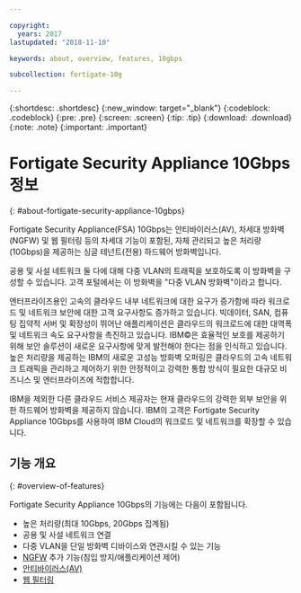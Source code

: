 ```yaml
---

copyright:
  years: 2017
lastupdated: "2018-11-10"

keywords: about, overview, features, 10gbps

subcollection: fortigate-10g

---
```


{:shortdesc: .shortdesc}
{:new_window: target="_blank"}
{:codeblock: .codeblock}
{:pre: .pre}
{:screen: .screen}
{:tip: .tip}
{:download: .download}
{:note: .note}
{:important: .important}

# Fortigate Security Appliance 10Gbps 정보
{: #about-fortigate-security-appliance-10gbps}

Fortigate Security Appliance(FSA) 10Gbps는 안티바이러스(AV), 차세대 방화벽(NGFW) 및 웹 필터링 등의 차세대 기능이 포함된, 자체 관리되고 높은 처리량(10Gbps)을 제공하는 싱글 테넌트(전용) 하드웨어 방화벽입니다. 

공용 및 사설 네트워크 둘 다에 대해 다중 VLAN의 트래픽을 보호하도록 이 방화벽을 구성할 수 있습니다. 고객 포털에서는 이 방화벽을 "다중 VLAN 방화벽"이라고 합니다.

엔터프라이즈용인 고속의 클라우드 내부 네트워크에 대한 요구가 증가함에 따라 워크로드 및 네트워크 보안에 대한 고객 요구사항도 증가하고 있습니다. 빅데이터, SAN, 컴퓨팅 집약적 서버 및 확장성이 뛰어난 애플리케이션은 클라우드의 워크로드에 대한 대역폭 및 네트워크 속도 요구사항을 촉진하고 있습니다. IBM©은 효율적인 보호를 제공하기 위해 보안 솔루션이 새로운 요구사항에 맞게 발전해야 한다는 점을 인식하고 있습니다. 높은 처리량을 제공하는 IBM의 새로운 고성능 방화벽 오퍼링은 클라우드의 고속 네트워크 트래픽을 관리하고 제어하기 위한 안정적이고 강력한 통합 방식이 필요한 대규모 비즈니스 및 엔터프라이즈에 적합합니다.

IBM을 제외한 다른 클라우드 서비스 제공자는 현재 클라우드의 강력한 외부 보안을 위한 하드웨어 방화벽을 제공하지 않습니다. IBM의 고객은 Fortigate Security Appliance 10Gbps를 사용하여 IBM Cloud의 워크로드 및 네트워크를 확장할 수 있습니다.

## 기능 개요
{: #overview-of-features}

Fortigate Security Appliance 10Gbps의 기능에는 다음이 포함됩니다.

* 높은 처리량(최대 10Gbps, 20Gbps 집계됨)
* 공용 및 사설 네트워크 연결
* 다중 VLAN을 단일 방화벽 디바이스와 연관시킬 수 있는 기능
* [NGFW](https://www.fortinet.com/products/security-subscriptions/intrusion-prevention.html) 추가 기능(침입 방지/애플리케이션 제어)
* [안티바이러스(AV)](https://www.fortinet.com/products/security-subscriptions/antivirus.html)
* [웹 필터링](https://www.fortinet.com/products/security-subscriptions/web-filtering.html)
